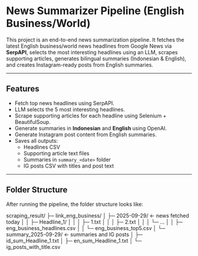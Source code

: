 # News Summarizer Pipeline (English Business/World)

This project is an end-to-end news summarization pipeline. It fetches the latest English business/world news headlines from Google News via **SerpAPI**, selects the most interesting headlines using an LLM, scrapes supporting articles, generates bilingual summaries (Indonesian & English), and creates Instagram-ready posts from English summaries.

---

## Features

- Fetch top news headlines using SerpAPI.
- LLM selects the 5 most interesting headlines.
- Scrape supporting articles for each headline using Selenium + BeautifulSoup.
- Generate summaries in **Indonesian** and **English** using OpenAI.
- Generate Instagram post content from English summaries.
- Saves all outputs:
  - Headlines CSV
  - Supporting article text files
  - Summaries in `summary_<date>` folder
  - IG posts CSV with titles and post text

---

## Folder Structure

After running the pipeline, the folder structure looks like:

scraping_result/
├─ link_eng_business/
│ ├─ 2025-09-29/ <- news fetched today
│ │ ├─ Headline_1/
│ │ │ ├─ 1.txt
│ │ │ ├─ 2.txt
│ │ │ └─ ...
│ │ ├─ eng_business_headlines.csv
│ │ └─ eng_business_top5.csv
│ └─ summary_2025-09-29/ <- summaries and IG posts
│ ├─ id_sum_Headline_1.txt
│ ├─ en_sum_Headline_1.txt
│ └─ ig_posts_with_title.csv

